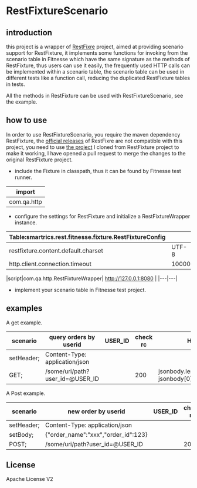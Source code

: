 # RestFixtureScenario
## introduction
this project is a wrapper of [RestFixre](https://github.com/smartrics/RestFixture) project, aimed at providing scenario support for RestFixture, it implements some functions for invoking from the scenario table in Fitnesse which have the same signature as the methods of RestFixture, thus users can use it easily, the frequently used HTTP calls can be implemented within a scenario table, the scenario table can be used in different tests like a function call, reducing the duplicated RestFixture tables in tests.

All the methods in RestFixture can be used with RestFixtureScenario, see the example.

## how to use
  In order to use RestFixtureScenario, you require the maven dependency RestFixture, the [official releases](https://github.com/smartrics/RestFixture) of RestFixre are not compatible with this project, you need to use [the project](https://github.com/jinlxz/RestFixture) I cloned from RestFixture project to make it working, I have opened a pull request to merge the changes to the original RestFixture project.
  
  * include the Fixture in classpath, thus it can be found by Fitnesse test runner.

  |import|
  |---|
  |com.qa.http|

  * configure the settings for RestFixture and initialize a RestFixtureWrapper instance.

  | Table:smartrics.rest.fitnesse.fixture.RestFixtureConfig | |
  |---|---|
  | restfixture.content.default.charset | UTF-8 |
  | http.client.connection.timeout | 10000 |

  |script|com.qa.http.RestFixtureWrapper| http://127.0.0.1:8080 |
  |---|---|

  * implement your scenario table in Fitnesse test project.

## examples
  A get example.

  |scenario| query orders by userid | USER_ID | check rc | HTTP_CODE | check body | BODY |
  |---|---|---|---|---|---|---|
  |setHeader;|Content-Type: application/json|
  |GET;| /some/uri/path?user_id=@USER_ID | | 200 | jsonbody.length==10 && jsonbody[0].order_name=='hello' | 
  
  A Post example.

  |scenario| new order by userid | USER_ID | check rc | HTTP_CODE | check body | BODY |
  |---|---|---|---|---|---|---|
  |setHeader;|Content-Type: application/json|
  |setBody;|{"order_name":"xxx","order_id":123}|
  |POST;| /some/uri/path?user_id=@USER_ID | | 204 | no-body| 
 
## License
Apache License V2
   
